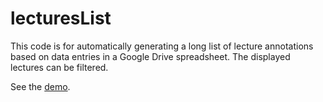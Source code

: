 # lecturesList

This code is for automatically generating a long list of lecture annotations based on data entries in a Google Drive spreadsheet. The displayed lectures can be filtered.

See the [demo](http://kodu.ut.ee/~mihkel84/loengutedemo/).
